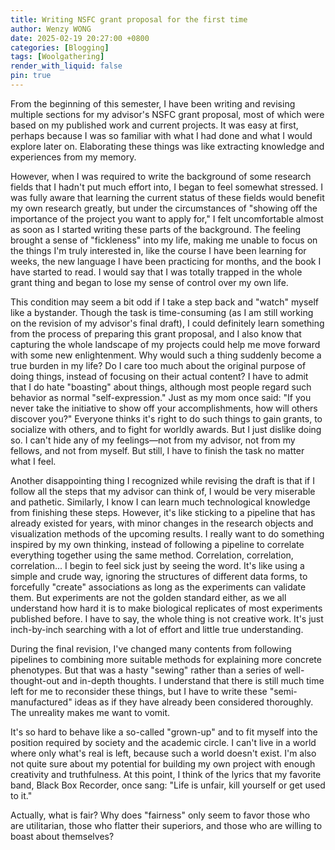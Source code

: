 ```yaml
---
title: Writing NSFC grant proposal for the first time
author: Wenzy WONG
date: 2025-02-19 20:27:00 +0800
categories: [Blogging]
tags: [Woolgathering]
render_with_liquid: false
pin: true
---
```


From the beginning of this semester, I have been writing and revising multiple sections for my advisor's NSFC grant proposal, most of which were based on my published work and current projects. It was easy at first, perhaps because I was so familiar with what I had done and what I would explore later on. Elaborating these things was like extracting knowledge and experiences from my memory. 

However, when I was required to write the background of some research fields that I hadn't put much effort into, I began to feel somewhat stressed. I was fully aware that learning the current status of these fields would benefit my own research greatly, but under the circumstances of "showing off the importance of the project you want to apply for," I felt uncomfortable almost as soon as I started writing these parts of the background. The feeling brought a sense of "fickleness" into my life, making me unable to focus on the things I'm truly interested in, like the course I have been learning for weeks, the new language I have been practicing for months, and the book I have started to read. I would say that I was totally trapped in the whole grant thing and began to lose my sense of control over my own life.

This condition may seem a bit odd if I take a step back and "watch" myself like a bystander. Though the task is time-consuming (as I am still working on the revision of my advisor's final draft), I could definitely learn something from the process of preparing this grant proposal, and I also know that capturing the whole landscape of my projects could help me move forward with some new enlightenment. Why would such a thing suddenly become a true burden in my life? Do I care too much about the original purpose of doing things, instead of focusing on their actual content? I have to admit that I do hate "boasting" about things, although most people regard such behavior as normal "self-expression." Just as my mom once said: "If you never take the initiative to show off your accomplishments, how will others discover you?" Everyone thinks it's right to do such things to gain grants, to socialize with others, and to fight for worldly awards. But I just dislike doing so. I can't hide any of my feelings—not from my advisor, not from my fellows, and not from myself. But still, I have to finish the task no matter what I feel.

Another disappointing thing I recognized while revising the draft is that if I follow all the steps that my advisor can think of, I would be very miserable and pathetic. Similarly, I know I can learn much technological knowledge from finishing these steps. However, it's like sticking to a pipeline that has already existed for years, with minor changes in the research objects and visualization methods of the upcoming results. I really want to do something inspired by my own thinking, instead of following a pipeline to correlate everything together using the same method. Correlation, correlation, correlation... I begin to feel sick just by seeing the word. It's like using a simple and crude way, ignoring the structures of different data forms, to forcefully "create" associations as long as the experiments can validate them. But experiments are not the golden standard either, as we all understand how hard it is to make biological replicates of most experiments published before. I have to say, the whole thing is not creative work. It's just inch-by-inch searching with a lot of effort and little true understanding.

During the final revision, I've changed many contents from following pipelines to combining more suitable methods for explaining more concrete phenotypes. But that was a hasty "sewing" rather than a series of well-thought-out and in-depth thoughts. I understand that there is still much time left for me to reconsider these things, but I have to write these "semi-manufactured" ideas as if they have already been considered thoroughly. The unreality makes me want to vomit.

It's so hard to behave like a so-called "grown-up" and to fit myself into the position required by society and the academic circle. I can't live in a world where only what's real is left, because such a world doesn't exist. I'm also not quite sure about my potential for building my own project with enough creativity and truthfulness. At this point, I think of the lyrics that my favorite band, Black Box Recorder, once sang: "Life is unfair, kill yourself or get used to it." 

Actually, what is fair? Why does "fairness" only seem to favor those who are utilitarian, those who flatter their superiors, and those who are willing to boast about themselves?
